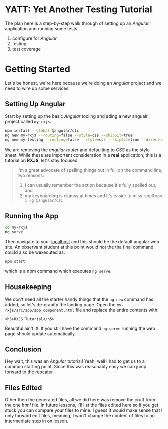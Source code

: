 # YATT: Yet Another Testing Tutorial

The plan here is a step-by-step walk through of setting up an *Angular* application and running some tests.

1. configure for _Angular_
1. testing
1. test coverage

# Getting Started

Let's be honest, we're here because we're doing an _Angular_ project and we need to wire up some services.  

## Setting Up Angular

Start by setting up the basic _Angular_ tooling and ading a new angualr project called `my-rxjs`.

```sh
npm install --global @angular/cli
ng new my-rxjs --routing=false --style=css --skipGit=true
ng new my-testing --routing=false --style=css --skipGit=true --directory=.
```

We are removing the _angular router_ and defaulting to _CSS_ as the style sheet.  While these are important consideration in a **real** application, this is a tutorial on **RXJS**, let's stay focused.

> I'm a great advocate of spelling things out in full on the command line, two reasons:
>
> 1. I can usually remember the action because it's fully spelled out, and
> 1. my keyboarding is clumsy at times and it's easier to miss-spell `npm i -g @angular/cli`

## Running the App

```sh
cd my-rxjs
ng serve 
```

Then navigate to your [localhost](http:\\localhost:4200) and this should be the default angular web site.  An observant student at this point would not the tha final command cou;ld also be wexecuted as:

```sh
npm start
```

which is a npm command which executes `ng serve`.

## Housekeeping

We don't need all the starter handy things that the `ng new` command has added, so let's de-crapify the landing page.  Open the `my-rxjs/src/app/app.component.html` file and replace the entire contents with:

```hrml
<h5>RXJS Tutorial</h5>
```

Beautiful ain't it!.  If you still have the command `ng serve` running the web page should update automatically.

## Conclusion

Hey wait, this was an _Angular_ tutorial!  Yeah, well I had to get us to a common starting point.  Since this was reasonably easy we can jump forward to the [repeater](/004_Repeater/ReadMe.md).

## Files Edited

Other then the generated files, all we did here was remove the cruft from the one _html_ file.  In future lessons, I'll list the files edited here so if you get stuck you can compare your files to mine.  I guess it would make sense that I only forward edit files, meaning, I won't change the content of files to an intermediate step in on lesson.
